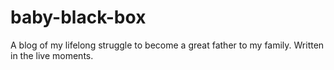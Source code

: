# baby-black-box
A blog of my lifelong struggle to become a great father to my family.  Written in the live moments.
